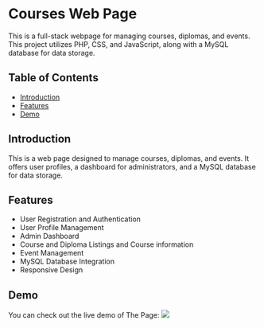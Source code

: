 # Courses Web Page

This is a full-stack webpage for managing courses, diplomas, and events. This project utilizes PHP, CSS, and JavaScript, along with a MySQL database for data storage.

## Table of Contents

- [Introduction](#introduction)
- [Features](#features)
- [Demo](#demo)

## Introduction

This is a web page designed to manage courses, diplomas, and events. It offers user profiles, a dashboard for administrators, and a MySQL database for data storage.

## Features

- User Registration and Authentication
- User Profile Management
- Admin Dashboard
- Course and Diploma Listings and Course information
- Event Management
- MySQL Database Integration
- Responsive Design

## Demo

You can check out the live demo of The Page:
![](https://github.com/FarouqDiaa/FullStack_Project/blob/main/web.gif)


